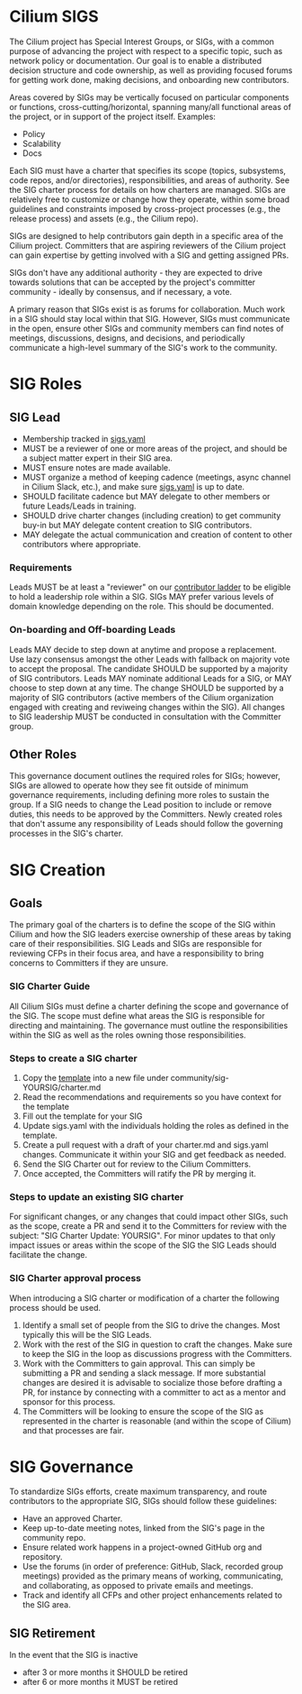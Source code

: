 # Cilium SIGS

The Cilium project has Special Interest Groups, or SIGs, with a common purpose of advancing the project with respect to a specific topic, such as network policy or documentation. Our goal is to enable a distributed decision structure and code ownership, as well as providing focused forums for getting work done, making decisions, and onboarding new contributors. 

Areas covered by SIGs may be vertically focused on particular components or functions, cross-cutting/horizontal, spanning many/all functional areas of the project, or in support of the project itself. Examples:

- Policy
- Scalability
- Docs

Each SIG must have a charter that specifies its scope (topics, subsystems, code repos, and/or directories), responsibilities, and areas of authority. See the SIG charter process for details on how charters are managed. SIGs are relatively free to customize or change how they operate, within some broad guidelines and constraints imposed by cross-project processes (e.g., the release process) and assets (e.g., the Cilium repo).

SIGs are designed to help contributors gain depth in a specific area of the Cilium project. Committers that are aspiring reviewers of the Cilium project can gain expertise by getting involved with a SIG and getting assigned PRs.

SIGs don't have any additional authority - they are expected to drive towards solutions that can be accepted by the project's committer community - ideally by consensus, and if necessary, a vote. 

A primary reason that SIGs exist is as forums for collaboration. Much work in a SIG should stay local within that SIG. However, SIGs must communicate in the open, ensure other SIGs and community members can find notes of meetings, discussions, designs, and decisions, and periodically communicate a high-level summary of the SIG's work to the community.

# SIG Roles

## SIG Lead

- Membership tracked in [sigs.yaml](./sigs.yaml)
- MUST be a reviewer of one or more areas of the project, and should be a subject matter expert in their SIG area.
- MUST ensure notes are made available.
- MUST organize a method of keeping cadence (meetings, async channel in Cilium Slack, etc.), and make sure [sigs.yaml](./sigs.yaml) is up to date.
- SHOULD facilitate cadence but MAY delegate to other members or future Leads/Leads in training.
- SHOULD drive charter changes (including creation) to get community buy-in but MAY delegate content creation to SIG contributors.
- MAY delegate the actual communication and creation of content to other contributors where appropriate.

### Requirements
Leads MUST be at least a "reviewer" on our [contributor ladder](https://github.com/cilium/community/blob/main/CONTRIBUTOR-LADDER.md#reviewer) to be eligible to hold a leadership role within a SIG.
SIGs MAY prefer various levels of domain knowledge depending on the role. This should be documented.

### On-boarding and Off-boarding Leads
Leads MAY decide to step down at anytime and propose a replacement. Use lazy consensus amongst the other Leads with fallback on majority vote to accept the proposal. The candidate SHOULD be supported by a majority of SIG contributors.
Leads MAY nominate additional Leads for a SIG, or MAY choose to step down at any time. The change SHOULD be supported by a majority of SIG contributors (active members of the Cilium organization engaged with creating and reviweing changes within the SIG). All changes to SIG leadership MUST be conducted in consultation with the Committer group. 

## Other Roles
This governance document outlines the required roles for SIGs; however, SIGs are allowed to operate how they see fit outside of minimum governance requirements, including defining more roles to sustain the group. If a SIG needs to change the Lead position to include or remove duties, this needs to be approved by the Committers. Newly created roles that don't assume any responsibility of Leads should follow the governing processes in the SIG's charter.

# SIG Creation

## Goals
The primary goal of the charters is to define the scope of the SIG within Cilium and how the SIG leaders exercise ownership of these areas by taking care of their responsibilities. SIG Leads and SIGs are responsible for reviewing CFPs in their focus area, and have a responsibility to bring concerns to Committers if they are unsure. 

### SIG Charter Guide
All Cilium SIGs must define a charter defining the scope and governance of the SIG.
The scope must define what areas the SIG is responsible for directing and maintaining.
The governance must outline the responsibilities within the SIG as well as the roles owning those responsibilities.

### Steps to create a SIG charter
1. Copy the [template](./sig-TEMPLATE/charter.md) into a new file under community/sig-YOURSIG/charter.md
1. Read the recommendations and requirements so you have context for the template
1. Fill out the template for your SIG
1. Update sigs.yaml with the individuals holding the roles as defined in the template.
1. Create a pull request with a draft of your charter.md and sigs.yaml changes. Communicate it within your SIG and get feedback as needed.
1. Send the SIG Charter out for review to the Cilium Committers.
1. Once accepted, the Committers will ratify the PR by merging it.

### Steps to update an existing SIG charter
For significant changes, or any changes that could impact other SIGs, such as the scope, create a PR and send it to the Committers for review with the subject: "SIG Charter Update: YOURSIG".
For minor updates to that only impact issues or areas within the scope of the SIG the SIG Leads should facilitate the change.

### SIG Charter approval process
When introducing a SIG charter or modification of a charter the following process should be used.

1. Identify a small set of people from the SIG to drive the changes. Most typically this will be the SIG Leads.
1. Work with the rest of the SIG in question to craft the changes. Make sure to keep the SIG in the loop as discussions progress with the Committers.
1. Work with the Committers to gain approval. This can simply be submitting a PR and sending a slack message. If more substantial changes are desired it is advisable to socialize those before drafting a PR, for instance by connecting with a committer to act as a mentor and sponsor for this process.
1. The Committers will be looking to ensure the scope of the SIG as represented in the charter is reasonable (and within the scope of Cilium) and that processes are fair.

# SIG Governance
To standardize SIGs efforts, create maximum transparency, and route contributors to the appropriate SIG, SIGs should follow these guidelines:

- Have an approved Charter.
- Keep up-to-date meeting notes, linked from the SIG's page in the community repo.
- Ensure related work happens in a project-owned GitHub org and repository.
- Use the forums (in order of preference: GitHub, Slack, recorded group meetings) provided as the primary means of working, communicating, and collaborating, as opposed to private emails and meetings.
- Track and identify all CFPs and other project enhancements related to the SIG area.

## SIG Retirement
In the event that the SIG is inactive 
- after 3 or more months it SHOULD be retired
- after 6 or more months it MUST be retired
